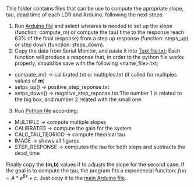 This folder contains files that can be use to compute the apropriate slope, tau, dead time of each LDR and Arduino, following the next steps:

1. Run [Arduino file](https://github.com/Guilherme-Viegas/SCTDR/blob/master/Labs_Almeida/training_data/training_data.ino) and select wheares is needed to set up the slope (function: compute_m) or compute the tau( time to the response reach 63% of the final response) from a step up response (function: steps_up) or step down (function: steps_down).
2. Copy the data from Serial Monitor, and paste it into [Text file.txt](https://github.com/Guilherme-Viegas/SCTDR/blob/master/Labs_Almeida/training_data/text_files); Each function will produce a response that, in order to the python file works properly, should be save with the following <name_file>.txt;
  * compute_m() -> calibrated.txt or multiples.txt (if called for multiples values of **m**)
  * setps_up() -> positive_step_reponse.txt
  * setps_down() -> negative_step_reponse.txt
The number 1 is related to the big box, and number 2 related with the small one.

3. Run [Python file](https://github.com/Guilherme-Viegas/SCTDR/blob/master/Labs_Almeida/training_data/training_data.py) according:
  * MULTIPLE            -> compute multiple slopes
  * CALIBRATED          -> compute the gain for the system
  * CALC_TAU_TEORICO    -> compute theorical tau
  * IMAGE               -> shows all figures
  * STEP_RESPONSE       -> computes the tau for both steps and subtracts the dead_time

Finally copy the **(m,b)** values if to adjusts the slope for the second case. If the goal is to compute the tau, the program fits a exponencial funciton: $f(x) = A*e^{Bx}+c$. Just copy it to the [main Arduino file](https://github.com/Guilherme-Viegas/SCTDR/blob/master/Labs_Almeida/session_1/session_1.ino).
